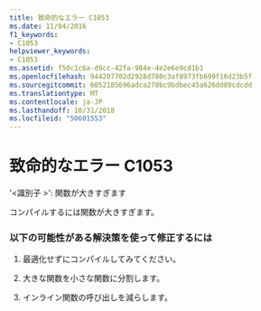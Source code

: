 ```yaml
---
title: 致命的なエラー C1053
ms.date: 11/04/2016
f1_keywords:
- C1053
helpviewer_keywords:
- C1053
ms.assetid: f50c1c6a-d9cc-42fa-984e-4e2e6e9cd1b1
ms.openlocfilehash: 944207702d2928d780c3af8973fb699f16d23b5f
ms.sourcegitcommit: 6052185696adca270bc9bdbec45a626dd89cdcdd
ms.translationtype: MT
ms.contentlocale: ja-JP
ms.lasthandoff: 10/31/2018
ms.locfileid: "50601553"
---
```

# <a name="fatal-error-c1053"></a>致命的なエラー C1053

'\<識別子 >': 関数が大きすぎます

コンパイルするには関数が大きすぎます。

### <a name="to-fix-by-using-the-following-possible-solutions"></a>以下の可能性がある解決策を使って修正するには

1. 最適化せずにコンパイルしてみてください。

1. 大きな関数を小さな関数に分割します。

1. インライン関数の呼び出しを減らします。
